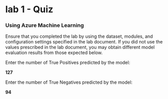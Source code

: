 # lab 1 - Quiz

### Using Azure Machine Learning

Ensure that you completed the lab by using the dataset, modules, and configuration settings specified in the lab document. If you did not use the values prescribed in the lab document, you may obtain different model evaluation results from those expected below.

Enter the number of True Positives predicted by the model:

**127**

Enter the number of True Negatives predicted by the model:

**94**